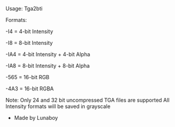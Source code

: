 Usage: 
  Tga2bti <format> <infile> <outfile>

Formats:

-I4   =  4-bit Intensity

-I8   =  8-bit Intensity

-IA4  =  4-bit Intensity + 4-bit Alpha

-IA8  =  8-bit Intensity + 8-bit Alpha

-565  = 16-bit RGB

-4A3  = 16-bit RGBA

Note:
  Only 24 and 32 bit uncompressed TGA files are supported
  All Intensity formats will be saved in grayscale

- Made by Lunaboy
